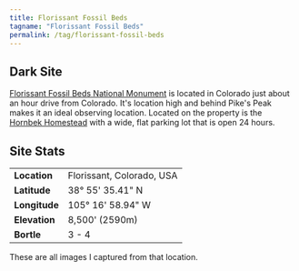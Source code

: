 ```yaml
---
title: Florissant Fossil Beds
tagname: "Florissant Fossil Beds"
permalink: /tag/florissant-fossil-beds
---
```


## Dark Site

[Florissant Fossil Beds National Monument](/external?t=https://www.nps.gov/flfo/index.htm) is located in Colorado just about an hour drive from Colorado. It's location high and behind Pike's Peak makes it an ideal observing location. Located on the property is the [Hornbek Homestead](/external?t=https://www.nps.gov/places/hornbek-homestead.htm) with a wide, flat parking lot that is open 24 hours.

## Site Stats

| | |
|--|--|
|**Location**|Florissant, Colorado, USA|
|**Latitude**|38° 55' 35.41" N|
|**Longitude**|105° 16' 58.94" W|
|**Elevation**|8,500' (2590m)|
|**Bortle**|3 - 4|


These are all images I captured from that location.